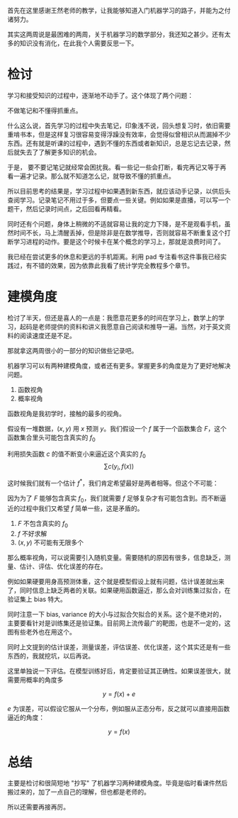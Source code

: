 首先在这里感谢王然老师的教学，让我能够知道入门机器学习的路子，并能为之付诸努力。

其实这两周说是最困难的两周，关于机器学习的数学部分，我还知之甚少。还有太多的知识没有消化，在此我个人需要反思一下。

# 检讨
学习和接受知识的过程中，逐渐地不动手了。这个体现了两个问题：

不做笔记和不懂得抓重点。

什么这么说，首先学习的过程中失去笔记，印象浅不说，回头想复习时，依旧需要重啃书本，但是这样复习很容易变得浮躁没有效率，会觉得似曾相识从而漏掉不少东西。还有就是听课的过程中，遇到不懂的东西或者新知识，总是忘记去记录，然后就失去了了解更多知识的机会。

于是， 要不要记笔记就经常会困扰我。看一些记一些会打断，看完再记又等于再看一遍才记录。那么就不知道怎么记，就导致不懂的抓重点。

所以目前思考的结果是，学习过程中如果遇到新东西，就应该动手记录，以供后头查阅学习。记录笔记不用过于多，但要点一些关键。例如如果是直播，可以写一个题干，然后记录时间点，之后回看再精看。

同时还有个问题，身体上稍微的不适就容易让我的定力下降，是不是观看手机，虽然时间不长，马上清醒丢掉，但是除非是在数学推导，否则就容易不断重复这个打断学习进程的动作。要是这个时候卡在某个概念的学习上，那就是浪费时间了。

我已经在尝试更多的休息和更远的手机距离。利用 pad 专注看书这件事我已经实践过，有不错的效果，因为依靠此我看了统计学完全教程多个章节。

# 建模角度
检讨了半天，但还是喜人的一点是：我愿意花更多的时间在学习上，数学上的学习，起码是老师提供的资料和讲义我愿意自己阅读和推导一遍。当然，对于英文资料的阅读速度还是不足。

那就拿这两周很小的一部分的知识做些记录吧。

机器学习可以有两种建模角度，或者还有更多。掌握更多的角度是为了更好地解决问题。

1. 函数视角
2. 概率视角

函数视角是我初学时，接触的最多的视角。

假设有一堆数据，$(x, y)$ 用 $x$ 预测 $y$。我们假设一个 $f$ 属于一个函数集合 $F$，这个函数集合里头可能包含真实的 $f_0$

利用损失函数 $c$ 的值不断变小来逼近这个真实的 $f_0$
$$\sum c(y_i, f(x))$$

这时候我们就有一个估计 $f^*$，我们肯定希望最好是两者相等。但这个不可能：

因为为了 $F$ 能够包含真实 $f_0$，我们就需要 $f$ 足够复杂才有可能包含到。而不断逼近的过程中我们又希望 $f$ 简单一些，这是矛盾的。

1. $F$ 不包含真实的 $f_0$
2. $f$ 不好求解
3. $(x, y)$ 不可能有无限多个


那么概率视角，可以说需要引入随机变量。需要随机的原因有很多，信息缺乏，测量、估计、评估、优化误差的存在。

例如如果硬要用身高预测体重，这个就是模型假设上就有问题，估计误差就出来了，同时信息上缺乏两者的关联。如果硬用函数逼近，那么会对训练集过拟合，在验证集上 bias 特大。

同时注意一下 bias, variance 的大小与过拟合欠拟合的关系。这个是不绝对的，主要要看针对是训练集还是验证集。目前网上流传最广的靶图，也是不一定的，这图有些老外也在用这个。

同时上文提到的估计误差，测量误差，评估误差、优化误差，这个其实还是有一些东西的，我就挖坑，以后再说。

这里单独说一下评估。在模型训练好后，肯定要验证其正确性。如果误差很大，就需要用概率的角度多

$$y = f(x) + e$$

$e$ 为误差，可以假设它服从一个分布，例如服从正态分布，反之就可以直接用函数逼近的角度：

$$y = f(x)$$

# 总结
主要是检讨和很简短地 "抄写" 了机器学习两种建模角度。毕竟是临时看课件然后搬过来的，加了一点自己的理解，但也都是老师的。

所以还需要再接再厉。